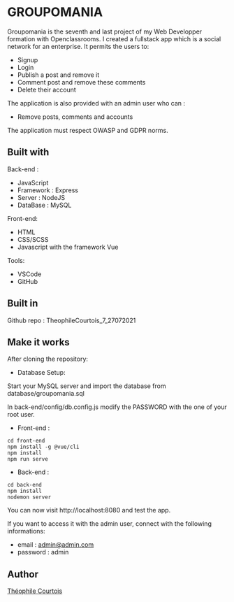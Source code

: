 # GROUPOMANIA

Groupomania is the seventh and last project of my Web Developper formation with Openclassrooms. 
I created a fullstack app which is a social network for an enterprise. It permits the users to:
- Signup
- Login
- Publish a post and remove it
- Comment post and remove these comments
- Delete their account

The application is also provided with an admin user who can :
- Remove posts, comments and accounts

The application must respect OWASP and GDPR norms.


## Built with

Back-end :
- JavaScript
- Framework : Express
- Server : NodeJS
- DataBase : MySQL

Front-end:
- HTML
- CSS/SCSS
- Javascript with the framework Vue

Tools:
- VSCode
- GitHub

## Built in

Github repo : TheophileCourtois_7_27072021


## Make it works

After cloning the repository: 

- Database Setup:

Start your MySQL server and import the database from database/groupomania.sql

In back-end/config/db.config.js modify the PASSWORD with the one of your root user.

- Front-end :
```
cd front-end
npm install -g @vue/cli
npm install
npm run serve

```

- Back-end :

```
cd back-end
npm install
nodemon server

```

You can now visit http://localhost:8080 and test the app.

If you want to access it with the admin user, connect with the following informations:
- email : admin@admin.com
- password : admin

## Author

[Théophile Courtois](https://www.linkedin.com/in/th%C3%A9ophile-courtois-595a9b136/)